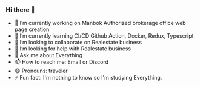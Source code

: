 ### Hi there 👋

- 🔭 I’m currently working on Manbok Authorized brokerage office web page creation
- 🌱 I’m currently learning CI/CD Github Action, Docker, Redux, Typescript
- 👯 I’m looking to collaborate on Realestate business
- 🤔 I’m looking for help with Realestate business
- 💬 Ask me about Everything
- 📫 How to reach me: Email or Discord
- 😄 Pronouns: traveler
- ⚡ Fun fact: I'm nothing to know so I'm studying Everything.
